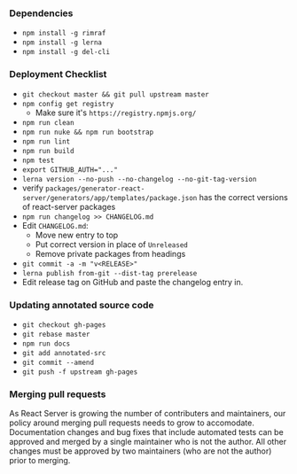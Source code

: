 ### Dependencies

- `npm install -g rimraf`
- `npm install -g lerna`
- `npm install -g del-cli`

### Deployment Checklist

- `git checkout master && git pull upstream master`
- `npm config get registry`
    - Make sure it's `https://registry.npmjs.org/`
- `npm run clean`
- `npm run nuke && npm run bootstrap`
- `npm run lint`
- `npm run build`
- `npm test`
- `export GITHUB_AUTH="..."`
- `lerna version --no-push --no-changelog --no-git-tag-version`
- verify `packages/generator-react-server/generators/app/templates/package.json` has the
  correct versions of react-server packages
- `npm run changelog >> CHANGELOG.md`
- Edit `CHANGELOG.md`:
    - Move new entry to top
    - Put correct version in place of `Unreleased`
    - Remove private packages from headings
- `git commit -a -m "v<RELEASE>"`
- `lerna publish from-git --dist-tag prerelease `
- Edit release tag on GitHub and paste the changelog entry in.

### Updating annotated source code

- `git checkout gh-pages`
- `git rebase master`
- `npm run docs`
- `git add annotated-src`
- `git commit --amend`
- `git push -f upstream gh-pages`

### Merging pull requests

As React Server is growing the number of contributers and maintainers, our policy around
merging pull requests needs to grow to accomodate.  Documentation changes and bug fixes
that include automated tests can be approved and merged by a single maintainer who is not
the author. All other changes must be approved by two maintainers (who are not the
author) prior to merging.
